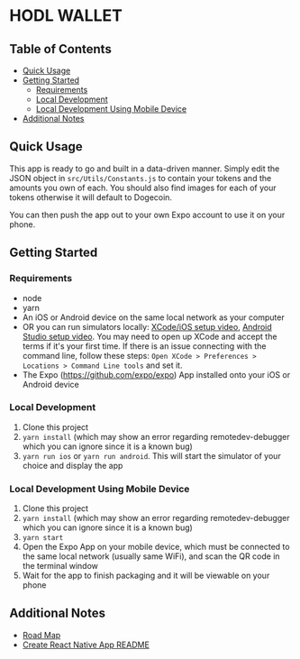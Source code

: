 # HODL WALLET

## Table of Contents

* [Quick Usage](#quick-usage)
* [Getting Started](#getting-started)
  * [Requirements](#requirements)
  * [Local Development](#local-development)
  * [Local Development Using Mobile Device](#local-development-using-local-device)
* [Additional Notes](#additional-notes)

## Quick Usage

This app is ready to go and built in a data-driven manner. Simply edit the JSON object in `src/Utils/Constants.js` to contain your tokens and the amounts you own of each. You should also find images for each of your tokens otherwise it will default to Dogecoin. 

You can then push the app out to your own Expo account to use it on your phone.

## Getting Started

### Requirements
* node
* yarn
* An iOS or Android device on the same local network as your computer
* OR you can run simulators locally: [XCode/iOS setup video](https://www.youtube.com/watch?v=K0y2tc38l2s), [Android Studio setup video](https://www.youtube.com/watch?v=Q0dERWCzoi0).
You may need to open up XCode and accept the terms if it's your first time. If there is an issue connecting with the command line, follow these steps:
`Open XCode > Preferences > Locations > Command Line tools` and set it.
* The Expo (https://github.com/expo/expo) App installed onto your iOS or Android device

### Local Development

1. Clone this project
2. `yarn install` (which may show an error regarding remotedev-debugger which you can ignore since it is a known bug)
3. `yarn run ios` or `yarn run android`. This will start the simulator of your choice and display the app

### Local Development Using Mobile Device

1. Clone this project
2. `yarn install` (which may show an error regarding remotedev-debugger which you can ignore since it is a known bug)
3. `yarn start`
4. Open the Expo App on your mobile device, which must be connected to the same local network (usually same WiFi), and scan the QR code in the terminal window
5. Wait for the app to finish packaging and it will be viewable on your phone

## Additional Notes
* [Road Map](docs/ROADMAP.md)
* [Create React Native App README](docs/create-react-native-README.md)
